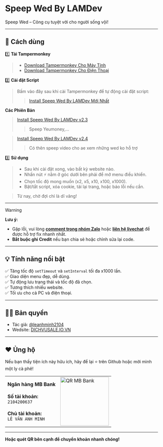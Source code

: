 # Speep Wed By LAMDev

Speep Wed – Công cụ tuyệt vời cho người sống vội!

---

## 🚀 Cách dùng

1️⃣ **Tải Tampermonkey**

>- [Download Tampermonkey Cho Máy Tính](https://chromewebstore.google.com/detail/tampermonkey/dhdgffkkebhmkfjojejmpbldmpobfkfo)
>- [Download Tampermonkey Cho Điện Thoại](https://chromewebstore.google.com/detail/tampermonkey-legacy/lcmhijbkigalmkeommnijlpobloojgfn)

2️⃣ **Cài đặt Script**

>Bấm vào đây sau khi cài Tampermonkey để tự động cài đặt script:
>>[Install Speep Wed By LAMDev Mới Nhất ](https://github.com/leanhminh2104/Speep-Wed-By-LAMDev/raw/main/speep-wed-by-lamdev.user.js)

**Các Phiên Bản**

>[Install Speep Wed By LAMDev v2.3 ](https://raw.githubusercontent.com/leanhminh2104/Speep-Wed-By-LAMDev/refs/heads/main/speep-wed-by-lamdev-v2.3.js)
>>Speep Yeumoney,...

>[Install Speep Wed By LAMDev v2.4 ](https://raw.githubusercontent.com/leanhminh2104/Speep-Wed-By-LAMDev/refs/heads/main/speep-wed-by-lamdev-v2.4.js)
>>Có thên speep video cho ae xem những wed ko hỗ trợ

3️⃣ **Sử dụng**

>- Sau khi cài đặt xong, vào bất kỳ website nào.
>- Nhấn nút ⚡ nằm ở góc dưới bên phải để mở menu điều khiển.
>- Chọn tốc độ mong muốn (x2, x5, x10, x100, x1000).
>- Bật/tắt script, xóa cookie, tải lại trang, hoặc báo lỗi nếu cần.

> Từ nay, chờ đợi chỉ là dĩ vãng!

---

> [!WARNING]
>**Lưu ý:**
>- Gặp lỗi, vui lòng [**comment trong nhóm Zalo**](https://zalo.me/g/boiqoq426) hoặc [**liên hệ livechat**](https://support.dichvusale.io.vn) để được hỗ trợ fix nhanh nhất.
>- **Bắt buộc ghi Credit** nếu bạn chia sẻ hoặc chỉnh sửa lại code.

---

## 💡 Tính năng nổi bật

✅ Tăng tốc độ `setTimeout` và `setInterval` tối đa x1000 lần.  
✅ Giao diện menu đẹp, dễ dùng.  
✅ Tự động lưu trạng thái và tốc độ đã chọn.  
✅ Tương thích nhiều website.  
✅ Tối ưu cho cả PC và điện thoại.

---

## 👨‍💻 Bản quyền

- Tác giả: [@leanhminh2104](https://github.com/leanhminh2104)
- Wedsite: [DICHVUSALE.IO.VN](https://dichvusale.io.vn)

---


## ❤️ Ủng hộ

Nếu bạn thấy tiện ích này hữu ích, hãy để lại ⭐ trên Github hoặc mời mình một ly cà phê!

<table>
  <tr>
    <td>
      <b>Ngân hàng MB Bank</b><br><br>
      <b>Số tài khoản:</b><br>
      <code>2104200637</code><br><br>
      <b>Chủ tài khoản:</b><br>
      <code>LÊ VĂN ANH MINH</code>
    </td>
    <td>
      <img src="https://img.vietqr.io/image/MB-2104200637-qr_only.png" alt="QR MB Bank" width="160" />
    </td>
  </tr>
</table>

---

<b>Hoặc quét QR bên cạnh để chuyển khoản nhanh chóng!</b>
